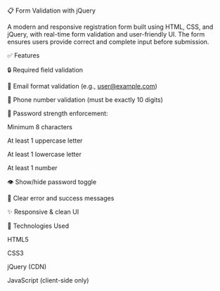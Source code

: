 📋 Form Validation with jQuery

A modern and responsive registration form built using HTML, CSS, and jQuery, with real-time form validation and user-friendly UI. The form ensures users provide correct and complete input before submission.

✅ Features

🔒 Required field validation

📧 Email format validation (e.g., user@example.com)

📱 Phone number validation (must be exactly 10 digits)

🔐 Password strength enforcement:

Minimum 8 characters

At least 1 uppercase letter

At least 1 lowercase letter

At least 1 number

👁️ Show/hide password toggle

📢 Clear error and success messages

✨ Responsive & clean UI

📁 Technologies Used

HTML5

CSS3

jQuery (CDN)

JavaScript (client-side only)
